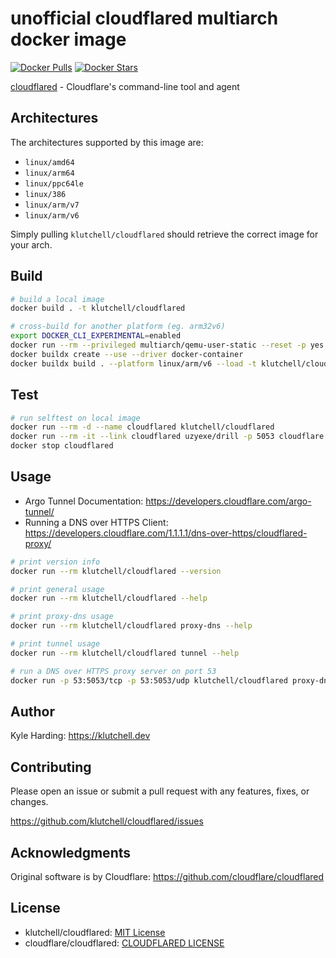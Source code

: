 # unofficial cloudflared multiarch docker image

[![Docker Pulls](https://img.shields.io/docker/pulls/klutchell/cloudflared.svg?style=flat-square)](https://hub.docker.com/r/klutchell/cloudflared/)
[![Docker Stars](https://img.shields.io/docker/stars/klutchell/cloudflared.svg?style=flat-square)](https://hub.docker.com/r/klutchell/cloudflared/)

[cloudflared](https://github.com/cloudflare/cloudflared) - Cloudflare's command-line tool and agent

## Architectures

The architectures supported by this image are:

- `linux/amd64`
- `linux/arm64`
- `linux/ppc64le`
- `linux/386`
- `linux/arm/v7`
- `linux/arm/v6`

Simply pulling `klutchell/cloudflared` should retrieve the correct image for your arch.

## Build

```bash
# build a local image
docker build . -t klutchell/cloudflared

# cross-build for another platform (eg. arm32v6)
export DOCKER_CLI_EXPERIMENTAL=enabled
docker run --rm --privileged multiarch/qemu-user-static --reset -p yes
docker buildx create --use --driver docker-container
docker buildx build . --platform linux/arm/v6 --load -t klutchell/cloudflared
```

## Test

```bash
# run selftest on local image
docker run --rm -d --name cloudflared klutchell/cloudflared
docker run --rm -it --link cloudflared uzyexe/drill -p 5053 cloudflare.com @cloudflared
docker stop cloudflared
```

## Usage

- Argo Tunnel Documentation: <https://developers.cloudflare.com/argo-tunnel/>
- Running a DNS over HTTPS Client: <https://developers.cloudflare.com/1.1.1.1/dns-over-https/cloudflared-proxy/>

```bash
# print version info
docker run --rm klutchell/cloudflared --version

# print general usage
docker run --rm klutchell/cloudflared --help

# print proxy-dns usage
docker run --rm klutchell/cloudflared proxy-dns --help

# print tunnel usage
docker run --rm klutchell/cloudflared tunnel --help

# run a DNS over HTTPS proxy server on port 53
docker run -p 53:5053/tcp -p 53:5053/udp klutchell/cloudflared proxy-dns
```

## Author

Kyle Harding: <https://klutchell.dev>

## Contributing

Please open an issue or submit a pull request with any features, fixes, or changes.

<https://github.com/klutchell/cloudflared/issues>

## Acknowledgments

Original software is by Cloudflare: <https://github.com/cloudflare/cloudflared>

## License

- klutchell/cloudflared: [MIT License](./LICENSE)
- cloudflare/cloudflared: [CLOUDFLARED LICENSE](https://developers.cloudflare.com/argo-tunnel/license/)
